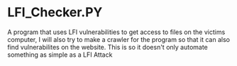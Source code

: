 # LFI_Checker.PY
A program that uses LFI vulnerabilities to get access to files on the victims computer, I will also try to make a crawler for the program so that it can also find vulnerabilites on the website. This is so it doesn't only automate something as simple as a LFI Attack
